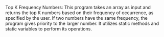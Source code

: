 Top K Frequency Numbers: This program takes an array as input and returns the top K numbers based on their frequency of occurrence, as specified by the user. If two numbers have the same frequency, the program gives priority to the larger number. It utilizes static methods and static variables to perform its operations.